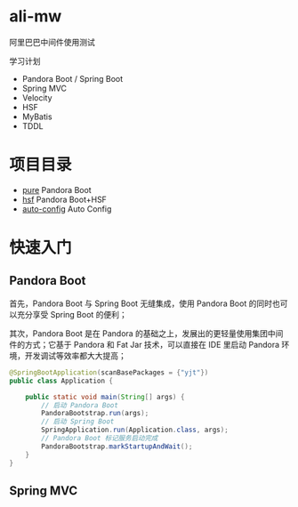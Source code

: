# ali-mw
阿里巴巴中间件使用测试

学习计划
+ Pandora Boot / Spring Boot
+ Spring MVC
+ Velocity
+ HSF
+ MyBatis
+ TDDL

# 项目目录
+ [pure](pure) Pandora Boot
+ [hsf](hsf) Pandora Boot+HSF
+ [auto-config](autoconfig) Auto Config

# 快速入门

## Pandora Boot
首先，Pandora Boot 与 Spring Boot 无缝集成，使用 Pandora Boot 的同时也可以充分享受 Spring Boot 的便利；

其次，Pandora Boot 是在 Pandora 的基础之上，发展出的更轻量使用集团中间件的方式；它基于 Pandora 和 Fat Jar 技术，可以直接在 IDE 里启动 Pandora 环境，开发调试等效率都大大提高；

```java
@SpringBootApplication(scanBasePackages = {"yjt"})
public class Application {

    public static void main(String[] args) {
        // 启动 Pandora Boot
        PandoraBootstrap.run(args);
        // 启动 Spring Boot
        SpringApplication.run(Application.class, args);
        // Pandora Boot 标记服务启动完成
        PandoraBootstrap.markStartupAndWait();
    }
}
```

## Spring MVC

